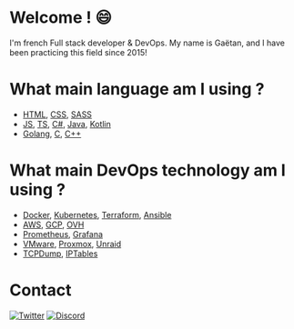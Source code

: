 # Welcome ! 😄
I'm french Full stack developer & DevOps.
My name is Gaëtan, and I have been practicing this field since 2015!

# What main language am I using ? 
- [HTML](https://developer.mozilla.org/fr/docs/Web/HTML), [CSS](https://developer.mozilla.org/fr/docs/Web/CSS), [SASS](https://sass-lang.com/)
- [JS](https://developer.mozilla.org/fr/docs/Web/JavaScript), [TS](https://www.typescriptlang.org/), [C#](https://docs.microsoft.com/en-us/dotnet/csharp/), [Java](https://www.java.com/fr/), [Kotlin](https://kotlinlang.org/)
- [Golang](https://golang.org/), [C](https://fr.wikipedia.org/wiki/C_(langage)), [C++](https://fr.wikipedia.org/wiki/C++)

# What main DevOps technology am I using ? 
- [Docker](https://www.docker.com/), [Kubernetes](https://kubernetes.io/), [Terraform](https://www.terraform.io/), [Ansible](https://www.ansible.com/) 
- [AWS](https://aws.amazon.com/), [GCP](https://cloud.google.com/), [OVH](https://www.ovh.com/)
- [Prometheus](https://prometheus.io/), [Grafana](https://grafana.com/)
- [VMware](https://www.vmware.com/), [Proxmox](https://www.proxmox.com/), [Unraid](https://unraid.net/)
- [TCPDump](https://fr.wikipedia.org/wiki/Tcpdump), [IPTables](https://fr.wikipedia.org/wiki/Iptables)

# Contact
[![Twitter](https://img.shields.io/badge/twitter-%231DA1F2.svg?&style=for-the-badge&logo=twitter&logoColor=white)](https://twitter.com/Gaetan_Off)
[![Discord](https://img.shields.io/static/v1?label=Discord&message=Gaetan%230099&color=7289DA&logo=Discord&style=for-the-badge)]()
